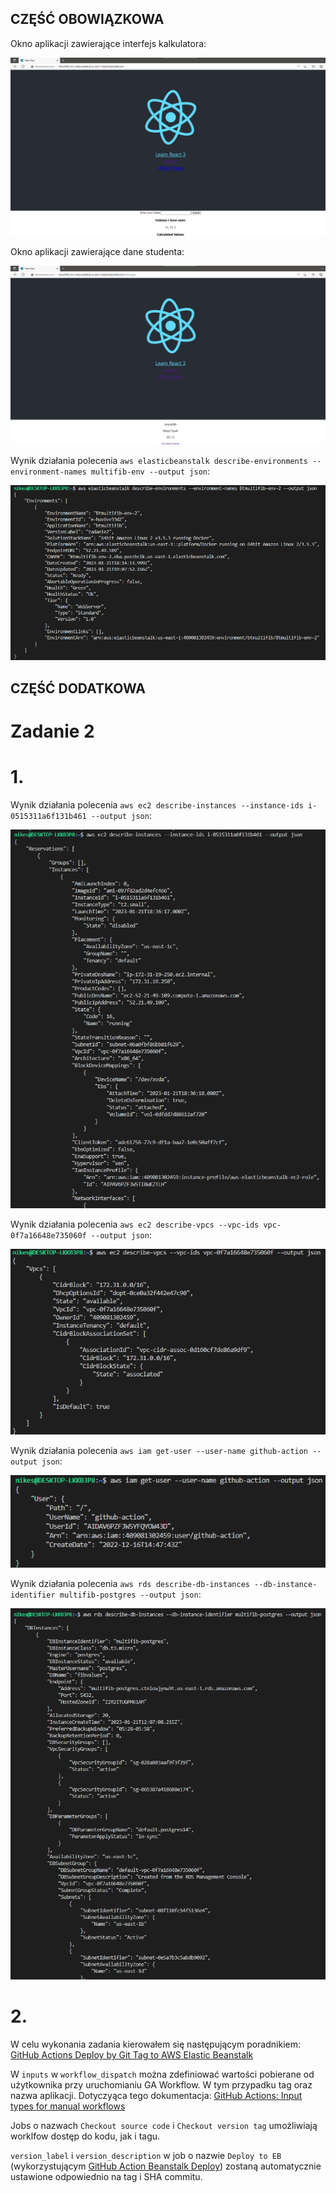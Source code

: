 ## CZĘŚĆ OBOWIĄZKOWA

Okno aplikacji zawierające interfejs kalkulatora:

![Obowiazkowa_1.png](https://github.com/TheNikesz/fibonacci-full-stack/blob/main/Screens/Obowiazkowa_1.png)

Okno aplikacji zawierające dane studenta:

![Obowiazkowa_2.png](https://github.com/TheNikesz/fibonacci-full-stack/blob/main/Screens/Obowiazkowa_2.png)

Wynik działania polecenia ```aws elasticbeanstalk describe-environments --environment-names multifib-env --output json```:

![Obowiazkowa_3.png](https://github.com/TheNikesz/fibonacci-full-stack/blob/main/Screens/Obowiazkowa_3.png)

## CZĘŚĆ DODATKOWA

# Zadanie 2

# 1.

Wynik działania polecenia ```aws ec2 describe-instances --instance-ids i-0515311a6f131b461 --output json```:

![Dodatkowa_2_1.png](https://github.com/TheNikesz/fibonacci-full-stack/blob/main/Screens/Dodatkowa_2_1.png)

Wynik działania polecenia ```aws ec2 describe-vpcs --vpc-ids vpc-0f7a16648e735060f --output json```:

![Dodatkowa_2_2.png](https://github.com/TheNikesz/fibonacci-full-stack/blob/main/Screens/Dodatkowa_2_2.png)

Wynik działania polecenia ```aws iam get-user --user-name github-action --output json```:

![Dodatkowa_2_3.png](https://github.com/TheNikesz/fibonacci-full-stack/blob/main/Screens/Dodatkowa_2_3.png)

Wynik działania polecenia ```aws rds describe-db-instances --db-instance-identifier multifib-postgres --output json```:

![Dodatkowa_2_4.png](https://github.com/TheNikesz/fibonacci-full-stack/blob/main/Screens/Dodatkowa_2_4.png)

# 2.

W celu wykonania zadania kierowałem się następującym poradnikiem: [GitHub Actions Deploy by Git Tag to AWS Elastic Beanstalk](https://gist.github.com/noinarisak/c665f18bdd343880ab2e49253d085b0c)


W ```inputs``` w ```workflow_dispatch``` można zdefiniować wartości pobierane od użytkownika przy uruchomianiu GA Workflow. W tym przypadku tag oraz nazwa aplikacji. Dotyczyąca tego dokumentacja: [GitHub Actions: Input types for manual workflows](https://docs.github.com/en/actions/using-workflows/workflow-syntax-for-github-actions#onworkflow_dispatchinputs)

Jobs o nazwach ```Checkout source code``` i ```Checkout version tag``` umożliwiają worklfow dostęp do kodu, jak i tagu.

```version_label``` i ```version_description``` w job o nazwie ```Deploy to EB``` (wykorzystującym [GitHub Action Beanstalk Deploy](https://github.com/marketplace/actions/beanstalk-deploy)) zostaną automatycznie ustawione odpowiednio na tag i SHA commitu.